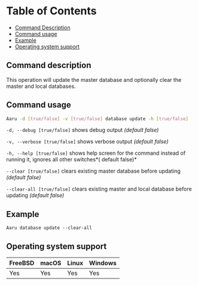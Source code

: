 # Table of Contents

- [Command Description](#command-description)
- [Command usage](#command-usage)
- [Example](#example)
- [Operating system support](#operating-system-support)

## Command description

This operation will update the master database and optionally clear the master and local databases.

## Command usage

```bash
Aaru -d [true/false] -v [true/false] database update -h [true/false]
```

```-d, --debug [true/false]``` shows debug output *(default false)*

```-v, --verbose [true/false]``` shows verbose output *(default false)*

```-h, --help [true/false]``` shows help screen for the command instead of running it, ignores all other switches*(
default false)*

```--clear [true/false]``` clears existing master database before updating *(default false)*

```--clear-all [true/false]``` clears existing master and local database before updating *(default false)*

## Example

```Aaru database update --clear-all```

## Operating system support

| FreeBSD | macOS | Linux | Windows |
|---------|-------|-------|---------|
| Yes     | Yes   | Yes   | Yes     |